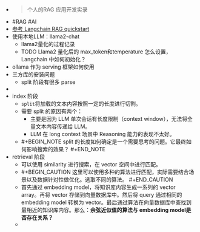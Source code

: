 - > 个人的RAG 应用开发实录
- #RAG #AI
- [参考 Langchain RAG quickstart](https://python.langchain.com/docs/use_cases/question_answering/quickstart#indexing-store)
- 使用本地LLM：llama2-chat
	- llama2量化的过程记录
	- TODO Llama2 量化后的 max_token和temperature 怎么设置，Langchain 中如何初始化？
- ollama 作为 serving 框架如何使用
- 三方库的安装问题
	- split 阶段有很多 parse
-
- index 阶段
	- `split`将加载的文本内容按照一定的长度进行切割。
	- 需要 split 的原因有两个：
		- 主要是因为 LLM 单次会话有长度限制（context window），无法将全量文本内容传递给 LLM。
		- LLM 在 long context 场景中 Reasoning 能力的表现不太好。
	- #+BEGIN_NOTE
	  split 的长度如何确定是一个需要思考的问题。它最终如何影响搜索的效果？
	  #+END_NOTE
- retrieval 阶段
	- 可以使用 similarity 进行搜索，在 vector 空间中进行匹配。
	- #+BEGIN_CAUTION
	  这里可以使用多种的算法进行匹配，实际需要结合场景以及数据针对性做优化。选取不同的算法。
	  #+END_CAUTION
	- 首先通过 embedding model，将知识库内容生成一系列的 vector array。再将 vector 存储到向量数据库中。然后将 query 通过相同的 embedding model 转换为 vector。最后通过算法在向量数据库中查找到最相近的知识库内容。那么：**余弦近似值的算法与 embedding model是否存在关系？**
	-
